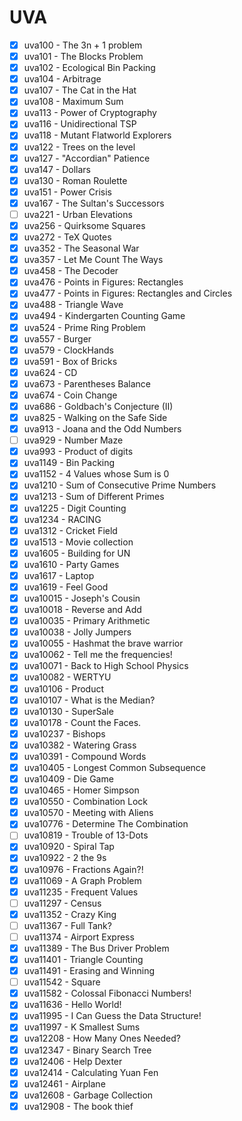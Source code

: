 # UVA
* [x] uva100 - The 3n + 1 problem
* [x] uva101 - The Blocks Problem
* [x] uva102 - Ecological Bin Packing
* [x] uva104 - Arbitrage
* [x] uva107 - The Cat in the Hat
* [x] uva108 - Maximum Sum
* [x] uva113 - Power of Cryptography
* [x] uva116 - Unidirectional TSP
* [x] uva118 - Mutant Flatworld Explorers
* [x] uva122 - Trees on the level
* [x] uva127 - "Accordian" Patience
* [x] uva147 - Dollars 
* [x] uva130 - Roman Roulette
* [x] uva151 - Power Crisis
* [x] uva167 - The Sultan's Successors
* [ ] uva221 - Urban Elevations
* [x] uva256 - Quirksome Squares
* [x] uva272 - TeX Quotes
* [x] uva352 - The Seasonal War
* [x] uva357 - Let Me Count The Ways
* [x] uva458 - The Decoder
* [x] uva476 - Points in Figures: Rectangles
* [x] uva477 - Points in Figures: Rectangles and Circles
* [x] uva488 - Triangle Wave
* [x] uva494 - Kindergarten Counting Game
* [x] uva524 - Prime Ring Problem
* [x] uva557 - Burger
* [x] uva579 - ClockHands
* [x] uva591 - Box of Bricks
* [x] uva624 - CD
* [x] uva673 - Parentheses Balance
* [x] uva674 - Coin Change
* [x] uva686 - Goldbach's Conjecture (II)
* [x] uva825 - Walking on the Safe Side
* [x] uva913 - Joana and the Odd Numbers
* [ ] uva929 - Number Maze
* [x] uva993 - Product of digits
* [x] uva1149 - Bin Packing
* [x] uva1152 - 4 Values whose Sum is 0
* [x] uva1210 - Sum of Consecutive Prime Numbers
* [x] uva1213 - Sum of Different Primes
* [x] uva1225 - Digit Counting
* [x] uva1234 - RACING
* [x] uva1312 - Cricket Field
* [x] uva1513 - Movie collection
* [x] uva1605 - Building for UN
* [x] uva1610 - Party Games
* [x] uva1617 - Laptop
* [x] uva1619 - Feel Good
* [x] uva10015 - Joseph's Cousin
* [x] uva10018 - Reverse and Add
* [x] uva10035 - Primary Arithmetic
* [x] uva10038 - Jolly Jumpers
* [x] uva10055 - Hashmat the brave warrior
* [x] uva10062 - Tell me the frequencies!
* [x] uva10071 - Back to High School Physics
* [x] uva10082 - WERTYU
* [x] uva10106 - Product
* [x] uva10107 - What is the Median?
* [x] uva10130 - SuperSale
* [x] uva10178 - Count the Faces.
* [x] uva10237 - Bishops
* [x] uva10382 - Watering Grass
* [x] uva10391 - Compound Words
* [x] uva10405 - Longest Common Subsequence
* [x] uva10409 - Die Game
* [x] uva10465 - Homer Simpson
* [x] uva10550 - Combination Lock
* [x] uva10570 - Meeting with Aliens
* [x] uva10776 - Determine The Combination
* [ ] uva10819 - Trouble of 13-Dots
* [x] uva10920 - Spiral Tap
* [x] uva10922 - 2 the 9s
* [x] uva10976 - Fractions Again?!
* [x] uva11069 - A Graph Problem
* [x] uva11235 - Frequent Values
* [ ] uva11297 - Census
* [x] uva11352 - Crazy King
* [ ] uva11367 - Full Tank?
* [ ] uva11374 - Airport Express
* [x] uva11389 - The Bus Driver Problem
* [x] uva11401 - Triangle Counting
* [x] uva11491 - Erasing and Winning
* [ ] uva11542 - Square
* [x] uva11582 - Colossal Fibonacci Numbers!
* [x] uva11636 - Hello World!
* [x] uva11995 - I Can Guess the Data Structure!
* [x] uva11997 - K Smallest Sums
* [x] uva12208 - How Many Ones Needed?
* [x] uva12347 - Binary Search Tree
* [x] uva12406 - Help Dexter
* [x] uva12414 - Calculating Yuan Fen
* [x] uva12461 - Airplane
* [x] uva12608 - Garbage Collection
* [x] uva12908 - The book thief
